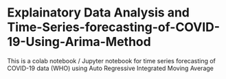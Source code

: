 # Explainatory Data Analysis and Time-Series-forecasting-of-COVID-19-Using-Arima-Method
This is a colab notebook / Jupyter notebook for time series forecasting of COVID-19 data (WHO) using Auto Regressive Integrated Moving Average
